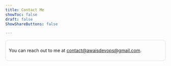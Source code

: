 ```yaml
---
title: Contact Me
showToc: false
draft: false
ShowShareButtons: false

---
```

<div style="border: 1px solid #ddd; padding: 10px; border-radius: 10px;">
  <p>You can reach out to me at <a href="mailto:contact@awaisdevops@gmail.com">contact@awaisdevops@gmail.com</a>.</p>
</div>

